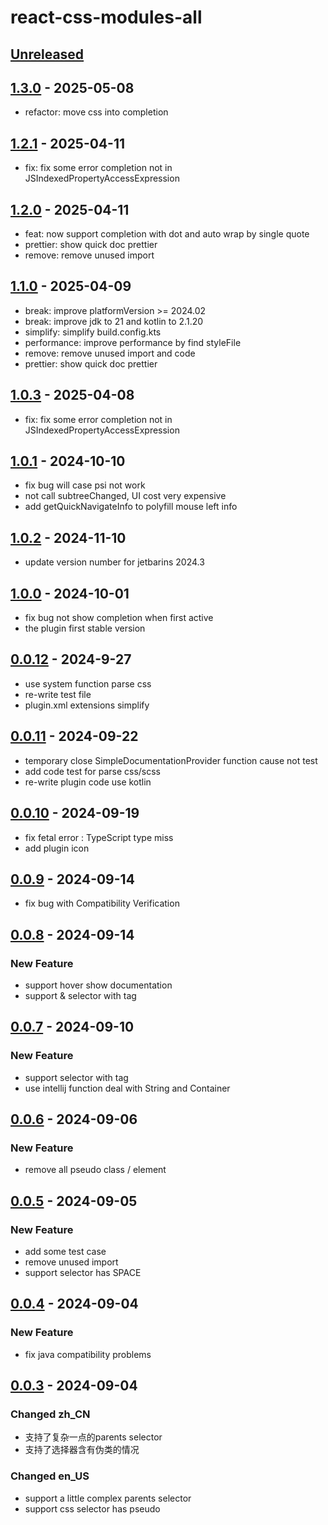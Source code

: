 # react-css-modules-all

## [Unreleased]

## [1.3.0] - 2025-05-08

- refactor: move css into completion

## [1.2.1] - 2025-04-11

- fix: fix some error completion not in JSIndexedPropertyAccessExpression

## [1.2.0] - 2025-04-11

- feat: now support completion with dot and auto wrap by single quote
- prettier: show quick doc prettier
- remove: remove unused import

## [1.1.0] - 2025-04-09

- break: improve platformVersion >= 2024.02
- break: improve jdk to 21 and kotlin to 2.1.20
- simplify: simplify build.config.kts
- performance: improve performance by find styleFile
- remove: remove unused import and code
- prettier: show quick doc prettier

## [1.0.3] - 2025-04-08

- fix: fix some error completion not in JSIndexedPropertyAccessExpression

## [1.0.1] - 2024-10-10

- fix bug will case psi not work
- not call subtreeChanged, UI cost very expensive
- add getQuickNavigateInfo to polyfill mouse left info

## [1.0.2] - 2024-11-10

- update version number for jetbarins 2024.3

## [1.0.0] - 2024-10-01

- fix bug not show completion when first active
- the plugin first stable version

## [0.0.12] - 2024-9-27

- use system function parse css
- re-write test file
- plugin.xml extensions simplify

## [0.0.11] - 2024-09-22

- temporary close SimpleDocumentationProvider function cause not test
- add code test for parse css/scss
- re-write plugin code use kotlin

## [0.0.10] - 2024-09-19

- fix fetal error : TypeScript type miss
- add plugin icon

## [0.0.9] - 2024-09-14

- fix bug with Compatibility Verification

## [0.0.8] - 2024-09-14

### New Feature

- support hover show documentation
- support & selector with tag

## [0.0.7] - 2024-09-10

### New Feature

- support selector with tag
- use intellij function deal with String and Container

## [0.0.6] - 2024-09-06

### New Feature

- remove all pseudo class / element

## [0.0.5] - 2024-09-05

### New Feature

- add some test case
- remove unused import
- support selector has SPACE

## [0.0.4] - 2024-09-04

### New Feature

- fix java compatibility problems

## [0.0.3] - 2024-09-04

### Changed zh_CN

- 支持了复杂一点的parents selector
- 支持了选择器含有伪类的情况

### Changed en_US

- support a little complex parents selector
- support css selector has pseudo

[Unreleased]: https://github.com/Q-Peppa/react-css-modules-all/compare/v1.3.0...HEAD
[1.3.0]: https://github.com/Q-Peppa/react-css-modules-all/compare/v1.2.1...v1.3.0
[1.2.1]: https://github.com/Q-Peppa/react-css-modules-all/compare/v1.2.0...v1.2.1
[1.2.0]: https://github.com/Q-Peppa/react-css-modules-all/compare/v1.1.0...v1.2.0
[1.1.0]: https://github.com/Q-Peppa/react-css-modules-all/compare/v1.0.3...v1.1.0
[1.0.3]: https://github.com/Q-Peppa/react-css-modules-all/compare/v1.0.1...v1.0.3
[1.0.2]: https://github.com/Q-Peppa/react-css-modules-all/compare/v1.0.0...v1.0.2
[1.0.1]: https://github.com/Q-Peppa/react-css-modules-all/compare/v1.0.2...v1.0.1
[1.0.0]: https://github.com/Q-Peppa/react-css-modules-all/compare/v0.0.12...v1.0.0
[0.0.12]: https://github.com/Q-Peppa/react-css-modules-all/compare/v0.0.11...v0.0.12
[0.0.11]: https://github.com/Q-Peppa/react-css-modules-all/compare/v0.0.10...v0.0.11
[0.0.10]: https://github.com/Q-Peppa/react-css-modules-all/compare/v0.0.9...v0.0.10
[0.0.9]: https://github.com/Q-Peppa/react-css-modules-all/compare/v0.0.8...v0.0.9
[0.0.8]: https://github.com/Q-Peppa/react-css-modules-all/compare/v0.0.7...v0.0.8
[0.0.7]: https://github.com/Q-Peppa/react-css-modules-all/compare/v0.0.6...v0.0.7
[0.0.6]: https://github.com/Q-Peppa/react-css-modules-all/compare/v0.0.5...v0.0.6
[0.0.5]: https://github.com/Q-Peppa/react-css-modules-all/compare/v0.0.4...v0.0.5
[0.0.4]: https://github.com/Q-Peppa/react-css-modules-all/compare/v0.0.3...v0.0.4
[0.0.3]: https://github.com/Q-Peppa/react-css-modules-all/commits/v0.0.3
